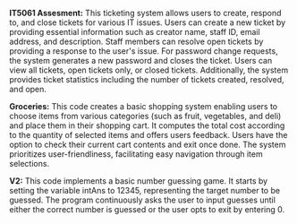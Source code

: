 **IT5061 Assesment:** This ticketing system allows users to create, respond to, and close tickets for various IT issues. Users can create a new ticket by providing essential information such as creator name, staff ID, email address, and description. Staff members can resolve open tickets by providing a response to the user's issue. For password change requests, the system generates a new password and closes the ticket. Users can view all tickets, open tickets only, or closed tickets. Additionally, the system provides ticket statistics including the number of tickets created, resolved, and open.

**Groceries:** This code creates a basic shopping system enabling users to choose items from various categories (such as fruit, vegetables, and deli) and place them in their shopping cart. It computes the total cost according to the quantity of selected items and offers users feedback. Users have the option to check their current cart contents and exit once done. The system prioritizes user-friendliness, facilitating easy navigation through item selections.

**V2:** This code implements a basic number guessing game. It starts by setting the variable intAns to 12345, representing the target number to be guessed. The program continuously asks the user to input guesses until either the correct number is guessed or the user opts to exit by entering 0.
